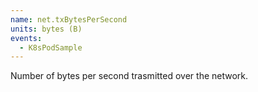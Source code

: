 ```yaml
---
name: net.txBytesPerSecond
units: bytes (B)
events:
  - K8sPodSample
---
```


Number of bytes per second trasmitted over the network.